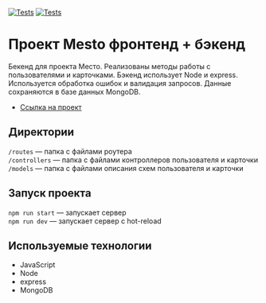 [![Tests](../../actions/workflows/tests-13-sprint.yml/badge.svg)](../../actions/workflows/tests-13-sprint.yml) [![Tests](../../actions/workflows/tests-14-sprint.yml/badge.svg)](../../actions/workflows/tests-14-sprint.yml)
# Проект Mesto фронтенд + бэкенд

Бекенд для проекта Место. Реализованы методы работы с пользователями и карточками. Бэкенд использует Node и express. Используется обработка ошибок и валидация запросов. Данные сохраняются в базе данных MongoDB.

* [Ссылка на проект](https://prettypolyana.github.io/express-mesto-gha/)

## Директории

`/routes` — папка с файлами роутера  
`/controllers` — папка с файлами контроллеров пользователя и карточки  
`/models` — папка с файлами описания схем пользователя и карточки

## Запуск проекта

`npm run start` — запускает сервер   
`npm run dev` — запускает сервер с hot-reload

## Используемые технологии

* JavaScript
* Node
* express
* MongoDB
